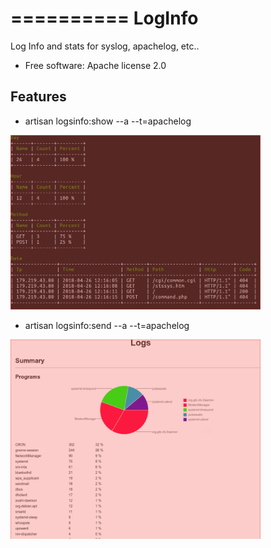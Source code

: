 ==========
LogInfo
==========

Log Info and stats for syslog, apachelog, etc..


* Free software: Apache license 2.0


Features
--------

* artisan logsinfo:show --a --t=apachelog

<img alt="Cli" src="docs/cli.png?raw=true" width="400">

* artisan logsinfo:send --a --t=apachelog

<img alt="Cli" src="docs/mail.png?raw=true" width="400">
